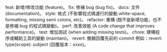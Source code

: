 feat: 新增/修改功能 (feature)。
fix: 修補 bug (bug fix)。
docs: 文件 (documentation)。
style: 格式 (不影響程式碼運行的變動 white-space, formatting, missing semi colons, etc)。
refactor: 重構 (既不是新增功能，也不是修補 bug 的程式碼變動)。
perf: 改善效能 (A code change that improves performance)。
test: 增加測試 (when adding missing tests)。
chore: 建構程序或輔助工具的變動 (maintain)。
revert: 撤銷回覆先前的 commit 例如：revert: type(scope): subject (回覆版本：xxxx)。
